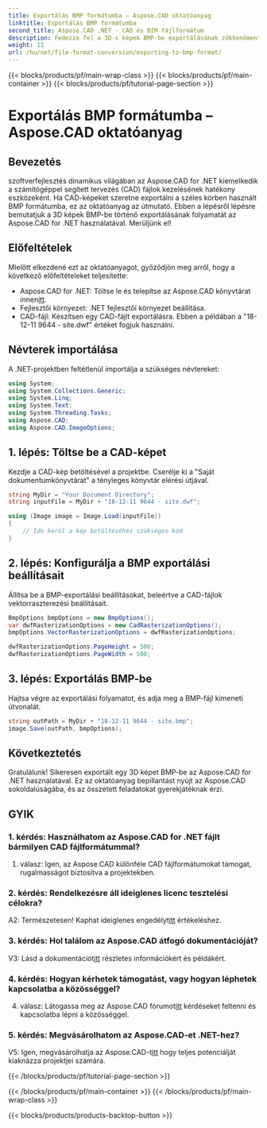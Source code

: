 ```yaml
---
title: Exportálás BMP formátumba – Aspose.CAD oktatóanyag
linktitle: Exportálás BMP formátumba
second_title: Aspose.CAD .NET - CAD és BIM fájlformátum
description: Fedezze fel a 3D-s képek BMP-be exportálásának zökkenőmentes világát az Aspose.CAD for .NET használatával. Kövesse oktatóanyagunkat a problémamentes élményért.
weight: 11
url: /hu/net/file-format-conversion/exporting-to-bmp-format/
---
```


{{< blocks/products/pf/main-wrap-class >}}
{{< blocks/products/pf/main-container >}}
{{< blocks/products/pf/tutorial-page-section >}}

# Exportálás BMP formátumba – Aspose.CAD oktatóanyag

## Bevezetés

szoftverfejlesztés dinamikus világában az Aspose.CAD for .NET kiemelkedik a számítógéppel segített tervezés (CAD) fájlok kezelésének hatékony eszközeként. Ha CAD-képeket szeretne exportálni a széles körben használt BMP formátumba, ez az oktatóanyag az útmutató. Ebben a lépésről lépésre bemutatjuk a 3D képek BMP-be történő exportálásának folyamatát az Aspose.CAD for .NET használatával. Merüljünk el!

## Előfeltételek

Mielőtt elkezdené ezt az oktatóanyagot, győződjön meg arról, hogy a következő előfeltételeket teljesítette:

-  Aspose.CAD for .NET: Töltse le és telepítse az Aspose.CAD könyvtárat innen[itt](https://releases.aspose.com/cad/net/).
- Fejlesztői környezet: .NET fejlesztői környezet beállítása.
- CAD-fájl: Készítsen egy CAD-fájlt exportálásra. Ebben a példában a "18-12-11 9644 - site.dwf" értéket fogjuk használni.

## Névterek importálása

A .NET-projektben feltétlenül importálja a szükséges névtereket:

```csharp
using System;
using System.Collections.Generic;
using System.Linq;
using System.Text;
using System.Threading.Tasks;
using Aspose.CAD;
using Aspose.CAD.ImageOptions;
```

## 1. lépés: Töltse be a CAD-képet

Kezdje a CAD-kép betöltésével a projektbe. Cserélje ki a "Saját dokumentumkönyvtárat" a tényleges könyvtár elérési útjával.

```csharp
string MyDir = "Your Document Directory";
string inputFile = MyDir + "18-12-11 9644 - site.dwf";

using (Image image = Image.Load(inputFile))
{
    // Ide kerül a kép betöltéséhez szükséges kód
}
```

## 2. lépés: Konfigurálja a BMP exportálási beállításait

Állítsa be a BMP-exportálási beállításokat, beleértve a CAD-fájlok vektorraszterezési beállításait.

```csharp
BmpOptions bmpOptions = new BmpOptions();
var dwfRasterizationOptions = new CadRasterizationOptions();
bmpOptions.VectorRasterizationOptions = dwfRasterizationOptions;

dwfRasterizationOptions.PageHeight = 500;
dwfRasterizationOptions.PageWidth = 500;
```

## 3. lépés: Exportálás BMP-be

Hajtsa végre az exportálási folyamatot, és adja meg a BMP-fájl kimeneti útvonalát.

```csharp
string outPath = MyDir + "18-12-11 9644 - site.bmp";
image.Save(outPath, bmpOptions);
```

## Következtetés

Gratulálunk! Sikeresen exportált egy 3D képet BMP-be az Aspose.CAD for .NET használatával. Ez az oktatóanyag bepillantást nyújt az Aspose.CAD sokoldalúságába, és az összetett feladatokat gyerekjátéknak érzi.

## GYIK

### 1. kérdés: Használhatom az Aspose.CAD for .NET fájlt bármilyen CAD fájlformátummal?

1. válasz: Igen, az Aspose.CAD különféle CAD fájlformátumokat támogat, rugalmasságot biztosítva a projektekben.

### 2. kérdés: Rendelkezésre áll ideiglenes licenc tesztelési célokra?

 A2: Természetesen! Kaphat ideiglenes engedélyt[itt](https://purchase.aspose.com/temporary-license/) értékeléshez.

### 3. kérdés: Hol találom az Aspose.CAD átfogó dokumentációját?

 V3: Lásd a dokumentációt[itt](https://reference.aspose.com/cad/net/) részletes információkért és példákért.

### 4. kérdés: Hogyan kérhetek támogatást, vagy hogyan léphetek kapcsolatba a közösséggel?

 4. válasz: Látogassa meg az Aspose.CAD fórumot[itt](https://forum.aspose.com/c/cad/19) kérdéseket feltenni és kapcsolatba lépni a közösséggel.

### 5. kérdés: Megvásárolhatom az Aspose.CAD-et .NET-hez?

 V5: Igen, megvásárolhatja az Aspose.CAD-t[itt](https://purchase.aspose.com/buy) hogy teljes potenciálját kiaknázza projektjei számára.

{{< /blocks/products/pf/tutorial-page-section >}}

{{< /blocks/products/pf/main-container >}}
{{< /blocks/products/pf/main-wrap-class >}}

{{< blocks/products/products-backtop-button >}}
